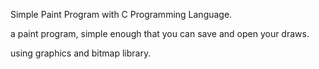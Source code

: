 
Simple Paint Program with C Programming Language.


a paint program, simple enough that you can save and open your draws.

using graphics and bitmap library.
